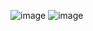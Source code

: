 ![image](https://github.com/user-attachments/assets/18d2c63b-8cff-4fd4-a8e4-8119f779f6ef)
![image](https://github.com/user-attachments/assets/b12c51fa-0f69-47bd-bf60-372493b59b0e)
